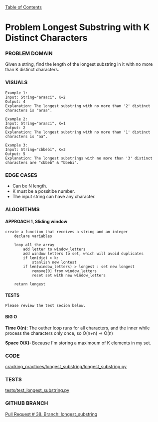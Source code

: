 [Table of Contents](../../README.md)


# Problem Longest Substring with K Distinct Characters

<!-- [Whiteboard approach](X) -->

### PROBLEM DOMAIN
Given a string, find the length of the longest substring in it with no more than K distinct characters.

### VISUALS
```
Example 1:
Input: String="araaci", K=2
Output: 4
Explanation: The longest substring with no more than '2' distinct characters is "araa".

Example 2:
Input: String="araaci", K=1
Output: 2
Explanation: The longest substring with no more than '1' distinct characters is "aa".

Example 3:
Input: String="cbbebi", K=3
Output: 5
Explanation: The longest substrings with no more than '3' distinct characters are "cbbeb" & "bbebi".
```

### EDGE CASES
- Can be N length.
- K must be a possitibe number.
- The input string can have any character.


### ALGORITHMS

#### APPROACH 1, Sliding window
```
create a function that receives a string and an integer
    declare variables

    loop all the array
        add letter to window_letters
        add window letters to set, which will avoid duplicates
        if len(dic) > k:
            stanlish new lontest
        if len(window_letters) > longest : set new longest
            remove[0] from window_letters
            reset set with new window_letters

    return longest
```


#### TESTS
```
Please review the test secion below.
```


#### BIG O
**Time O(n):** The outher loop runs for all characters, and the inner while process the characters only once, so O(n+n) => O(n)

**Space O(K):** Because I'm storing a maximoum of K elements in my set.

### CODE
[cracking_practices/longest_substring/longest_substring.py](longest_substring.py)


### TESTS
[tests/test_longest_substring.py](../../tests/test_longest_substring.py)

### GITHUB BRANCH

[Pull Request # 38, Branch: longest_substring](https://github.com/ilealm/cracking-practices/pull/38)
